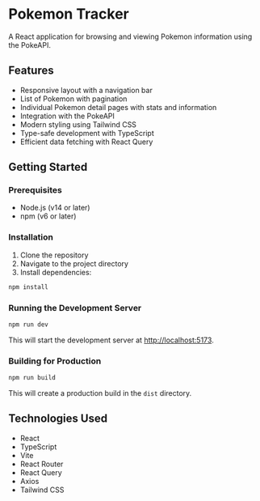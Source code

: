 # Pokemon Tracker

A React application for browsing and viewing Pokemon information using the PokeAPI.

## Features

- Responsive layout with a navigation bar
- List of Pokemon with pagination
- Individual Pokemon detail pages with stats and information
- Integration with the PokeAPI
- Modern styling using Tailwind CSS
- Type-safe development with TypeScript
- Efficient data fetching with React Query

## Getting Started

### Prerequisites

- Node.js (v14 or later)
- npm (v6 or later)

### Installation

1. Clone the repository
2. Navigate to the project directory
3. Install dependencies:

```bash
npm install
```

### Running the Development Server

```bash
npm run dev
```

This will start the development server at [http://localhost:5173](http://localhost:5173).

### Building for Production

```bash
npm run build
```

This will create a production build in the `dist` directory.

## Technologies Used

- React
- TypeScript
- Vite
- React Router
- React Query
- Axios
- Tailwind CSS
